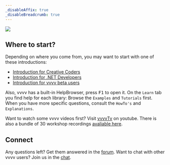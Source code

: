 ```yaml
---
_disableAffix: true
_disableBreadcrumb: true
---
```


![](images/vvvvIO.png)

## Where to start?

Depending on where you come from, you may want to start with one of these introductions:
* [Introduction for Creative Coders](reference/getting-started/cc/introduction-for-creative-coders.md)
* [Introduction for .NET Developers](reference/getting-started/dotnet/introduction-for-dotnet-programmers.md)
* [Introduction for vvvv beta users](reference/getting-started/beta/introduction-for-vvvv-beta-users.md)

Also, vvvv has a built-in HelpBrowser, press <span class="keyseq"><kbd>F1</kbd></span> to open it. On the ``Learn`` tab 
you find help for each library: Browse the ``Examples`` and ``Tutorials`` first. When you have more specific questions, consult the ``HowTo's`` and ``Explanations``.

Want to watch some vvvv videos first? Visit [vvvvTv](https://www.youtube.com/vvvvtv42) on youtube. There is also a bundle of 30 workshop recordings [avaliable here](https://vimeo.com/showcase/node20workshops).

## Connect

Any questions left? Get them answered in the [forum](http://forum.vvvv.org). 
Want to chat with other vvvv users? Join us in the [chat](https://matrix.to/#/#vvvv:matrix.org).
